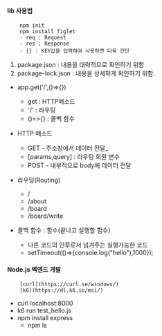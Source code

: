 #### lib 사용법
        npm init
        npm install figlet
        - req : Request
        - res : Response
        - {} : KEY값을 입력하여 사용하면 더욱 간단

1. package.json : 내용을 대략적으로 확인하기 위함
2. package-lock.json : 내용을 상세하게 확인하기 위함.

- app.get('/',()=>{})
    - get : HTTP메소드
    - '/' : 라우팅
    - ()=>{} : 콜백 함수

- HTTP 메소드
    - GET - 주소창에서 데이터 전달_
    - [params,query] : 라우팅 회원 변수
    - POST - 내부적으로 body에 데이터 전달

- 라우딩(Routing)
    - /
    - /about
    - /board
    - /board/write

- 콜백 함수 : 함수(끝나고 실행할 함수)
    - 다른 코드의 인루로서 넘겨주는 실행가능한 코드
    - setTimeout(()=>{console.log("hello"),1000});

#### Node.js 벡엔드 개발
        [curl](https://curl.se/windows/)
        [k6](https://dl.k6.io/msi/)
- curl localhost:8000
- k6 run test_hello.js
- npm install express
    - npm ls